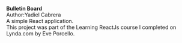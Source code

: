 <strong>Bulletin Board</strong> <br> 
Author:Yadiel Cabrera<br>
A simple React application. <br>
This project was part of the Learning ReactJs course I completed on Lynda.com by Eve Porcello. 
